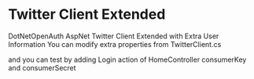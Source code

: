 Twitter Client Extended
=====================

DotNetOpenAuth AspNet Twitter Client Extended with Extra User Information
You can modify extra properties from TwitterClient.cs

and you can test by adding Login action of HomeController consumerKey and consumerSecret
